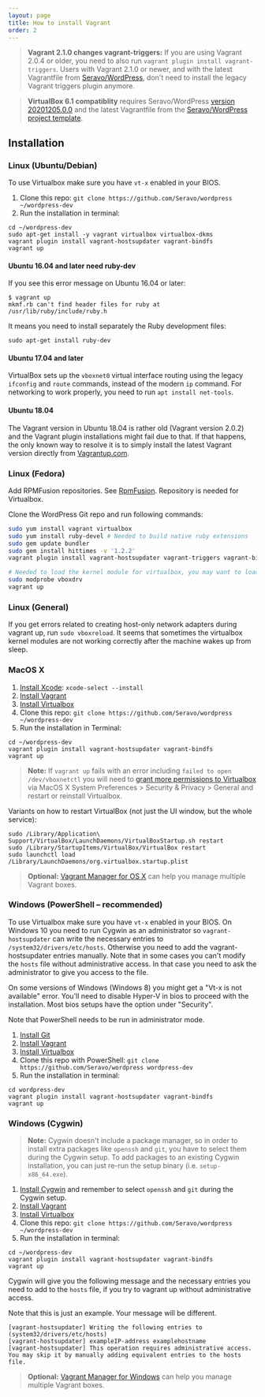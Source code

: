 ```yaml
---
layout: page
title: How to install Vagrant
order: 2
---
```


> **Vagrant 2.1.0 changes vagrant-triggers:** If you are using Vagrant 2.0.4 or older, you need to also run `vagrant plugin install vagrant-triggers`. Users with Vagrant 2.1.0 or newer, and with the latest Vagrantfile from [Seravo/WordPress](https://github.com/Seravo/wordpress), don't need to install the legacy Vagrant triggers plugin anymore.

> **VirtualBox 6.1 compatiblity** requires Seravo/WordPress [version 20201205.0.0](https://app.vagrantup.com/seravo/boxes/wordpress/versions/20201205.0.0) and the latest Vagrantfile from the [Seravo/WordPress project template](https://github.com/Seravo/wordpress).

## Installation

### Linux (Ubuntu/Debian)

To use Virtualbox make sure you have `vt-x` enabled in your BIOS.

1. Clone this repo: `git clone https://github.com/Seravo/wordpress ~/wordpress-dev`
2. Run the installation in terminal:
```
cd ~/wordpress-dev
sudo apt-get install -y vagrant virtualbox virtualbox-dkms
vagrant plugin install vagrant-hostsupdater vagrant-bindfs
vagrant up
```

#### Ubuntu 16.04 and later need ruby-dev

If you see this error message on Ubuntu 16.04 or later:

```
$ vagrant up
mkmf.rb can't find header files for ruby at /usr/lib/ruby/include/ruby.h
```

It means you need to install separately the Ruby development files:

```
sudo apt-get install ruby-dev
```

#### Ubuntu 17.04 and later

VirtualBox sets up the `vboxnet0` virtual interface routing using the legacy `ifconfig` and `route`
commands, instead of the modern `ip` command. For networking to work properly, you need to run
`apt install net-tools`.

#### Ubuntu 18.04

The Vagrant version in Ubuntu 18.04 is rather old (Vagrant version 2.0.2) and the Vagrant plugin installations might fail due to that. If that happens, the only known way to resolve it is to simply install the latest Vagrant version directly from [Vagrantup.com](https://www.vagrantup.com/downloads.html).

### Linux (Fedora)

Add RPMFusion repositories. See  [RpmFusion](http://rpmfusion.org/). Repository is
needed for Virtualbox.

Clone the WordPress Git repo and run following commands:

```bash
sudo yum install vagrant virtualbox
sudo yum install ruby-devel # Needed to build native ruby extensions
sudo gem update bundler
sudo gem install hittimes -v '1.2.2'
vagrant plugin install vagrant-hostsupdater vagrant-triggers vagrant-bindfs

# Needed to load the kernel module for virtualbox, you may want to load it automatically on boot...
sudo modprobe vboxdrv
vagrant up
```

### Linux (General)

If you get errors related to creating host-only network adapters during vagrant up, run `sudo vboxreload`.
It seems that sometimes the virtualbox kernel modules are not working correctly after the machine wakes up from sleep.

### MacOS X

1. [Install Xcode](https://developer.apple.com/xcode/downloads/): `xcode-select --install`
2. [Install Vagrant](https://www.vagrantup.com/docs/installation/)
3. [Install Virtualbox](https://www.virtualbox.org)
4. Clone this repo: `git clone https://github.com/Seravo/wordpress ~/wordpress-dev`
5. Run the installation in Terminal:
```
cd ~/wordpress-dev
vagrant plugin install vagrant-hostsupdater vagrant-bindfs
vagrant up
```

> **Note:** If `vagrant up` fails with an error including `failed to open /dev/vboxnetctl` you will need to [grant more permissions to Virtualbox](https://developer.apple.com/library/archive/technotes/tn2459/_index.html) via MacOS X System Preferences > Security & Privacy > General and restart or reinstall Virtualbox.

Variants on how to restart VirtualBox (not just the UI window, but the whole service):
```
sudo /Library/Application\ Support/VirtualBox/LaunchDaemons/VirtualBoxStartup.sh restart
sudo /Library/StartupItems/VirtualBox/VirtualBox restart
sudo launchctl load /Library/LaunchDaemons/org.virtualbox.startup.plist
```

> **Optional:** [Vagrant Manager for OS X](http://vagrantmanager.com/) can help you manage multiple Vagrant boxes.

### Windows (PowerShell – recommended)

To use Virtualbox make sure you have `vt-x` enabled in your BIOS. On Windows 10 you need to run Cygwin as an administrator so `vagrant-hostsupdater` can write the necessary entries to `/system32/drivers/etc/hosts`. Otherwise you need to add the vagrant-hostsupdater entries manually. Note that in some cases you can't modify the `hosts` file without administrative access. In that case you need to ask the administrator to give you access to the file.

On some versions of Windows (Windows 8) you might get a "Vt-x is not available" error. You'll need to disable Hyper-V in bios to proceed with the installation.
Most bios setups have the option under "Security".

Note that PowerShell needs to be run in administrator mode.

1. [Install Git](https://git-scm.com/downloads)
2. [Install Vagrant](https://www.vagrantup.com/docs/installation/)
3. [Install Virtualbox](https://www.virtualbox.org/)
4. Clone this repo with PowerShell: `git clone https://github.com/Seravo/wordpress wordpress-dev`
5. Run the installation in terminal:
```
cd wordpress-dev
vagrant plugin install vagrant-hostsupdater vagrant-bindfs
vagrant up
```

### Windows (Cygwin)

> **Note:** Cygwin doesn't include a package manager, so in order to install extra packages like `openssh` and `git`, you have to select them during the Cygwin setup. To add packages to an existing Cygwin installation, you can just re-run the setup binary (i.e. `setup-x86_64.exe`).

1. [Install Cygwin](https://www.cygwin.com/) and remember to select `openssh` and `git` during the Cygwin setup.
2. [Install Vagrant](https://www.vagrantup.com/docs/installation/)
3. [Install Virtualbox](https://www.virtualbox.org/)
4. Clone this repo: `git clone https://github.com/Seravo/wordpress ~/wordpress-dev`
5. Run the installation in terminal:
```
cd ~/wordpress-dev
vagrant plugin install vagrant-hostsupdater vagrant-bindfs
vagrant up
```

Cygwin will give you the following message and the necessary entries you need to add to the `hosts` file, if you try to vagrant up without administrative access.

Note that this is just an example. Your message will be different.
```
[vagrant-hostsupdater] Writing the following entries to (system32/drivers/etc/hosts)
[vagrant-hostsupdater] exampleIP-address examplehostname
[vagrant-hostsupdater] This operation requires administrative access.
You may skip it by manually adding equivalent entries to the hosts file.
```

> **Optional:** [Vagrant Manager for Windows](http://vagrantmanager.com/windows/) can help you manage multiple Vagrant boxes.
